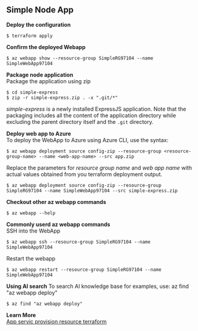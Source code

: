 ## Simple Node App    
__Deploy the configuration__  
```
$ terraform apply 
```

__Confirm the deployed Webapp__  
```
$ az webapp show --resource-group SimpleRG97104 --name SimpleWebApp97104
``` 

__Package node application__     
Package the application using zip
```
$ cd simple-express
$ zip -r simple-express.zip . -x ".git/*"
```  
_simple-express_ is a newly installed ExpressJS application. 
Note that the packaging includes all the content of the application directory while excluding the parent directory itself and the `.git` directory.  

__Deploy web app to Azure__      
To deploy the WebApp to Azure using Azure CLI, use the syntax: 
```
$ az webapp deployment source config-zip --resource-group <resource-group-name> --name <web-app-name> --src app.zip
``` 
Replace the parameters for _resource group name_ and  _web app name_ with actual values obtained from you terraform deployment output.  
```
$ az webapp deployment source config-zip --resource-group SimpleRG97104 --name SimpleWebApp97104 --src simple-express.zip 
```  

__Checkout other az webapp commands__ 
```
$ az webapp --help 
``` 

__Commonly userd az webapp commands__  
SSH into the WebApp 
```
$ az webapp ssh --resource-group SimpleRG97104 --name SimpleWebApp97104
```
Restart the webapp
```
$ az webapp restart --resource-group SimpleRG97104 --name SimpleWebApp97104
```

__Using AI search__ 
To search AI knowledge base for examples, use: az find "az webapp deploy"
```
$ az find "az webapp deploy"
```  

__Learn More__      
[App servic provision resource terraform](https://learn.microsoft.com/en-us/azure/app-service/provision-resource-terraform)   
